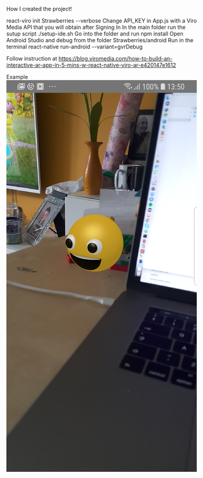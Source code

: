 How I created the project!

react-viro init Strawberries --verbose
Change API_KEY in App.js with a Viro Media API that you will obtain after Signing In
In the main folder run the sutup script ./setup-ide.sh
Go into the folder and run npm install
Open Android Studio and debug from the folder Strawberries/android
Run in the terminal react-native run-android --variant=gvrDebug

Follow instruction at https://blog.viromedia.com/how-to-build-an-interactive-ar-app-in-5-mins-w-react-native-viro-ar-e420147e1612 

Example
![system structure](blog/example.jpg)
